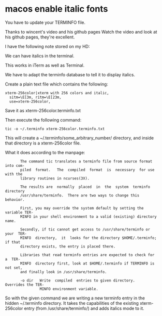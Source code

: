 # macos enable italic fonts
You have to update your TERMINFO file.

Thanks to wincent's video and his github pages
Watch the video and look at his github pages, they're excellent.

I have the following note stored on my HD:

We can have italics in the terminal.

This works in iTerm as well as Terminal.

We have to adapt the terminfo database to tell it to display italics.

Create a plain text file which contains the following:

```
xterm-256color|xterm with 256 colors and italic,
  sitm=\E[3m, ritm=\E[23m,
  use=xterm-256color,
```
Save it as xterm-256color.terminfo.txt

Then execute the following command:
```
tic -o ~/.terminfo xterm-256color.terminfo.txt
```
This will create a ~/.terminfo/some_arbitrary_number/ directory, and inside that directory is a xterm-256color file.

What it does according to the manpage:
```
       The command tic translates a terminfo file from source format into com-
       piled  format.   The  compiled  format  is  necessary  for use with the
       library routines in ncurses(3X).

       The results are  normally  placed  in  the  system  terminfo  directory
       /usr/share/terminfo.  There are two ways to change this behavior.

       First, you may override the system default by setting the variable TER-
       MINFO in your shell environment to a valid (existing) directory name.

       Secondly, if tic cannot get access to /usr/share/terminfo or your  TER-
       MINFO  directory,  it  looks for the directory $HOME/.terminfo; if that
       directory exists, the entry is placed there.

       Libraries that read terminfo entries are expected to check for  a  TER-
       MINFO  directory first, look at $HOME/.terminfo if TERMINFO is not set,
       and finally look in /usr/share/terminfo.

       -o dir   Write  compiled  entries to given directory.  Overrides the TER-
                MINFO environment variable.
```
So with the given command we are writing a new terminfo entry in the hidden ~/.terminfo directory. It takes the capabilities of the existing xterm-256color entry 
(from /usr/share/terminfo/) and adds italics mode to it.
